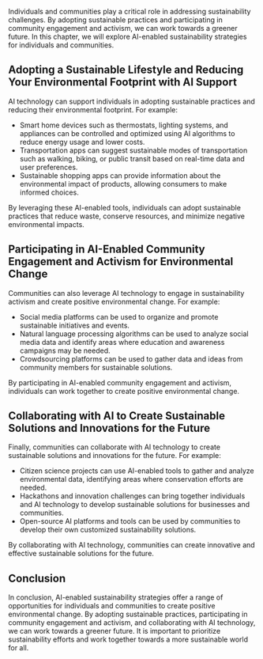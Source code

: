 

Individuals and communities play a critical role in addressing sustainability challenges. By adopting sustainable practices and participating in community engagement and activism, we can work towards a greener future. In this chapter, we will explore AI-enabled sustainability strategies for individuals and communities.

Adopting a Sustainable Lifestyle and Reducing Your Environmental Footprint with AI Support
------------------------------------------------------------------------------------------

AI technology can support individuals in adopting sustainable practices and reducing their environmental footprint. For example:

* Smart home devices such as thermostats, lighting systems, and appliances can be controlled and optimized using AI algorithms to reduce energy usage and lower costs.
* Transportation apps can suggest sustainable modes of transportation such as walking, biking, or public transit based on real-time data and user preferences.
* Sustainable shopping apps can provide information about the environmental impact of products, allowing consumers to make informed choices.

By leveraging these AI-enabled tools, individuals can adopt sustainable practices that reduce waste, conserve resources, and minimize negative environmental impacts.

Participating in AI-Enabled Community Engagement and Activism for Environmental Change
--------------------------------------------------------------------------------------

Communities can also leverage AI technology to engage in sustainability activism and create positive environmental change. For example:

* Social media platforms can be used to organize and promote sustainable initiatives and events.
* Natural language processing algorithms can be used to analyze social media data and identify areas where education and awareness campaigns may be needed.
* Crowdsourcing platforms can be used to gather data and ideas from community members for sustainable solutions.

By participating in AI-enabled community engagement and activism, individuals can work together to create positive environmental change.

Collaborating with AI to Create Sustainable Solutions and Innovations for the Future
------------------------------------------------------------------------------------

Finally, communities can collaborate with AI technology to create sustainable solutions and innovations for the future. For example:

* Citizen science projects can use AI-enabled tools to gather and analyze environmental data, identifying areas where conservation efforts are needed.
* Hackathons and innovation challenges can bring together individuals and AI technology to develop sustainable solutions for businesses and communities.
* Open-source AI platforms and tools can be used by communities to develop their own customized sustainability solutions.

By collaborating with AI technology, communities can create innovative and effective sustainable solutions for the future.

Conclusion
----------

In conclusion, AI-enabled sustainability strategies offer a range of opportunities for individuals and communities to create positive environmental change. By adopting sustainable practices, participating in community engagement and activism, and collaborating with AI technology, we can work towards a greener future. It is important to prioritize sustainability efforts and work together towards a more sustainable world for all.
